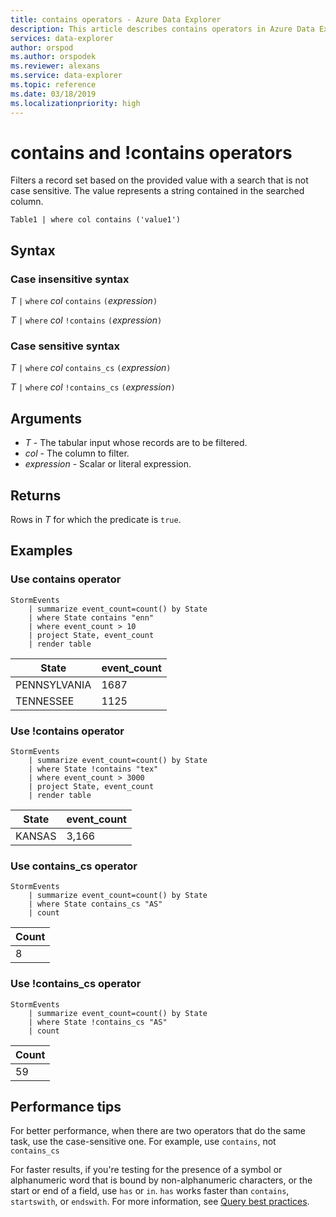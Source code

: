 ```yaml
---
title: contains operators - Azure Data Explorer
description: This article describes contains operators in Azure Data Explorer.
services: data-explorer
author: orspod
ms.author: orspodek
ms.reviewer: alexans
ms.service: data-explorer
ms.topic: reference
ms.date: 03/18/2019
ms.localizationpriority: high
---
```


# contains and !contains operators

Filters a record set based on the provided value with a search that is not case sensitive. The value represents a string contained in the searched column.

```kusto
Table1 | where col contains ('value1')
```

## Syntax

### Case insensitive syntax

*T* `|` `where` *col* `contains` `(`*expression*`)`   
 
*T* `|` `where` *col* `!contains` `(`*expression*`)`   

### Case sensitive syntax

*T* `|` `where` *col* `contains_cs` `(`*expression*`)`   

*T* `|` `where` *col* `!contains_cs` `(`*expression*`)` 

## Arguments

* *T* - The tabular input whose records are to be filtered.
* *col* - The column to filter.
* *expression* - Scalar or literal expression.

## Returns

Rows in *T* for which the predicate is `true`.

## Examples  

### Use contains operator

```kusto
StormEvents
    | summarize event_count=count() by State
    | where State contains "enn"
    | where event_count > 10
    | project State, event_count
    | render table
```

|State|event_count|
|-----|-----------|
|PENNSYLVANIA|1687|
|TENNESSEE|1125|

### Use !contains operator

```kusto
StormEvents
    | summarize event_count=count() by State
    | where State !contains "tex"
    | where event_count > 3000
    | project State, event_count
    | render table
```

|State|event_count|
|-----|-----------|
|KANSAS|3,166| 

### Use contains_cs operator

```kusto
StormEvents
    | summarize event_count=count() by State
    | where State contains_cs "AS"
    | count
```

|Count|
|-----|
|8|

### Use !contains_cs operator

```kusto
StormEvents
    | summarize event_count=count() by State
    | where State !contains_cs "AS"
    | count
```

|Count|
|-----|
|59|

## Performance tips

For better performance, when there are two operators that do the same task, use the case-sensitive one.
For example, use `contains`, not `contains_cs`

For faster results, if you're testing for the presence of a symbol or alphanumeric word that is bound by non-alphanumeric characters, or the start or end of a field, use `has` or `in`. `has` works faster than `contains`, `startswith`, or `endswith`. 
For more information, see [Query best practices](best-practices.md).